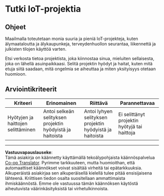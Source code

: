 <!--
CO_OP_TRANSLATOR_METADATA:
{
  "original_hash": "7ef1cec2d27b086032d46ab1958f3e99",
  "translation_date": "2025-08-27T22:00:47+00:00",
  "source_file": "1-getting-started/lessons/1-introduction-to-iot/assignment.md",
  "language_code": "fi"
}
-->
# Tutki IoT-projektia

## Ohjeet

Maailmalla toteutetaan monia suuria ja pieniä IoT-projekteja, kuten älymaataloutta ja älykaupunkeja, terveydenhuollon seurantaa, liikennettä ja julkisten tilojen käyttöä varten.

Etsi verkosta tietoa projektista, joka kiinnostaa sinua, mieluiten sellaisesta, joka on lähellä asuinpaikkaasi. Selitä projektin hyödyt ja haitat, kuten mitä etuja siitä saadaan, mitä ongelmia se aiheuttaa ja miten yksityisyys otetaan huomioon.

## Arviointikriteerit

| Kriteeri | Erinomainen | Riittävä | Parannettavaa |
| -------- | ----------- | -------- | ------------- |
| Hyötyjen ja haittojen selittäminen | Antoi selkeän selityksen projektin hyödyistä ja haitoista | Antoi lyhyen selityksen projektin hyödyistä ja haitoista | Ei selittänyt projektin hyötyjä tai haittoja |

---

**Vastuuvapauslauseke**:  
Tämä asiakirja on käännetty käyttämällä tekoälypohjaista käännöspalvelua [Co-op Translator](https://github.com/Azure/co-op-translator). Pyrimme tarkkuuteen, mutta huomioithan, että automaattiset käännökset voivat sisältää virheitä tai epätarkkuuksia. Alkuperäistä asiakirjaa sen alkuperäisellä kielellä tulee pitää ensisijaisena lähteenä. Kriittisen tiedon osalta suositellaan ammattimaista ihmiskäännöstä. Emme ole vastuussa tämän käännöksen käytöstä aiheutuvista väärinkäsityksistä tai virhetulkinnoista.